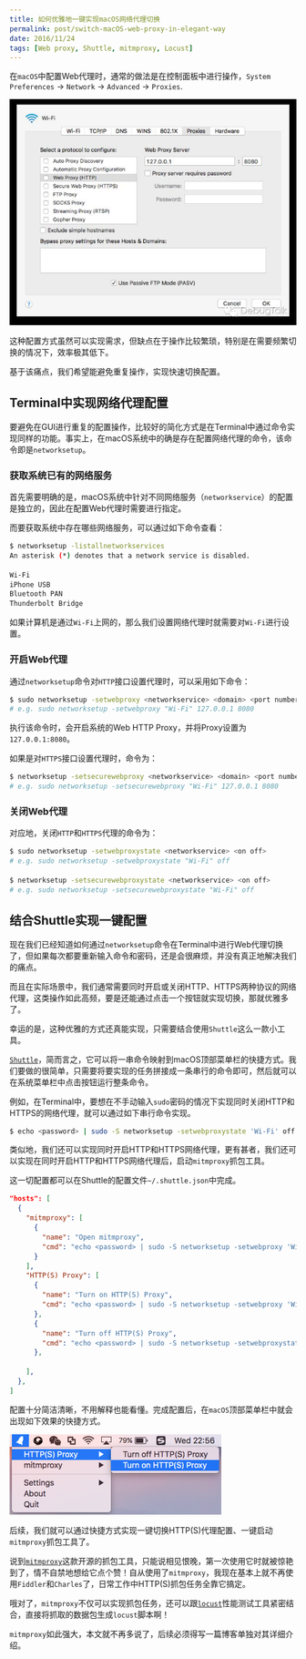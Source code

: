 ```yaml
---
title: 如何优雅地一键实现macOS网络代理切换
permalink: post/switch-macOS-web-proxy-in-elegant-way
date: 2016/11/24
tags: [Web proxy, Shuttle, mitmproxy, Locust]
---
```


在`macOS`中配置Web代理时，通常的做法是在控制面板中进行操作，`System Preferences` -> `Network` -> `Advanced` -> `Proxies`.

![macOS-Web-Proxy-Setting](/images/macOS-Web-Proxy-Setting.jpg)

这种配置方式虽然可以实现需求，但缺点在于操作比较繁琐，特别是在需要频繁切换的情况下，效率极其低下。

基于该痛点，我们希望能避免重复操作，实现快速切换配置。

## Terminal中实现网络代理配置

要避免在GUI进行重复的配置操作，比较好的简化方式是在Terminal中通过命令实现同样的功能。事实上，在macOS系统中的确是存在配置网络代理的命令，该命令即是`networksetup`。

### 获取系统已有的网络服务

首先需要明确的是，macOS系统中针对不同网络服务（`networkservice`）的配置是独立的，因此在配置Web代理时需要进行指定。

而要获取系统中存在哪些网络服务，可以通过如下命令查看：

```bash
$ networksetup -listallnetworkservices
An asterisk (*) denotes that a network service is disabled.

Wi-Fi
iPhone USB
Bluetooth PAN
Thunderbolt Bridge
```

如果计算机是通过`Wi-Fi`上网的，那么我们设置网络代理时就需要对`Wi-Fi`进行设置。

### 开启Web代理

通过`networksetup`命令对`HTTP`接口设置代理时，可以采用如下命令：

```bash
$ sudo networksetup -setwebproxy <networkservice> <domain> <port number> <authenticated> <username> <password>
# e.g. sudo networksetup -setwebproxy "Wi-Fi" 127.0.0.1 8080
```

执行该命令时，会开启系统的Web HTTP Proxy，并将Proxy设置为`127.0.0.1:8080`。

如果是对`HTTPS`接口设置代理时，命令为：

```bash
$ networksetup -setsecurewebproxy <networkservice> <domain> <port number> <authenticated> <username> <password>
# e.g. sudo networksetup -setsecurewebproxy "Wi-Fi" 127.0.0.1 8080
```

### 关闭Web代理

对应地，关闭`HTTP`和`HTTPS`代理的命令为：

```bash
$ sudo networksetup -setwebproxystate <networkservice> <on off>
# e.g. sudo networksetup -setwebproxystate "Wi-Fi" off

$ networksetup -setsecurewebproxystate <networkservice> <on off>
# e.g. sudo networksetup -setsecurewebproxystate "Wi-Fi" off
```

## 结合Shuttle实现一键配置

现在我们已经知道如何通过`networksetup`命令在Terminal中进行Web代理切换了，但如果每次都要重新输入命令和密码，还是会很麻烦，并没有真正地解决我们的痛点。

而且在实际场景中，我们通常需要同时开启或关闭HTTP、HTTPS两种协议的网络代理，这类操作如此高频，要是还能通过点击一个按钮就实现切换，那就优雅多了。

幸运的是，这种优雅的方式还真能实现，只需要结合使用`Shuttle`这么一款小工具。

[`Shuttle`](http://fitztrev.github.io/shuttle/)，简而言之，它可以将一串命令映射到macOS顶部菜单栏的快捷方式。我们要做的很简单，只需要将要实现的任务拼接成一条串行的命令即可，然后就可以在系统菜单栏中点击按钮运行整条命令。

例如，在Terminal中，要想在不手动输入`sudo`密码的情况下实现同时关闭HTTP和HTTPS的网络代理，就可以通过如下串行命令实现。

```bash
$ echo <password> | sudo -S networksetup -setwebproxystate 'Wi-Fi' off && sudo networksetup -setsecurewebproxystate 'Wi-Fi' off
```

类似地，我们还可以实现同时开启HTTP和HTTPS网络代理，更有甚者，我们还可以实现在同时开启HTTP和HTTPS网络代理后，启动`mitmproxy`抓包工具。

这一切配置都可以在Shuttle的配置文件`~/.shuttle.json`中完成。

```json
"hosts": [
  {
    "mitmproxy": [
      {
        "name": "Open mitmproxy",
        "cmd": "echo <password> | sudo -S networksetup -setwebproxy 'Wi-Fi' 127.0.0.1 8080 && sudo networksetup -setsecurewebproxy 'Wi-Fi' 127.0.0.1 8080 && workon mitmproxy && mitmproxy -p 8080"
      }
    ],
    "HTTP(S) Proxy": [
      {
        "name": "Turn on HTTP(S) Proxy",
        "cmd": "echo <password> | sudo -S networksetup -setwebproxy 'Wi-Fi' 127.0.0.1 8080 && sudo networksetup -setsecurewebproxy 'Wi-Fi' 127.0.0.1 8080"
      },
      {
        "name": "Turn off HTTP(S) Proxy",
        "cmd": "echo <password> | sudo -S networksetup -setwebproxystate 'Wi-Fi' off && sudo networksetup -setsecurewebproxystate 'Wi-Fi' off"
      },

    ],
  },
]
```

配置十分简洁清晰，不用解释也能看懂。完成配置后，在`macOS`顶部菜单栏中就会出现如下效果的快捷方式。

![macOS-Web-Proxy-Setting](/images/shuttle-preview.png)

后续，我们就可以通过快捷方式实现一键切换HTTP(S)代理配置、一键启动`mitmproxy`抓包工具了。

说到[`mitmproxy`](https://github.com/mitmproxy/mitmproxy)这款开源的抓包工具，只能说相见恨晚，第一次使用它时就被惊艳到了，情不自禁地想给它点个赞！自从使用了`mitmproxy`，我现在基本上就不再使用`Fiddler`和`Charles`了，日常工作中HTTP(S)抓包任务全靠它搞定。

哦对了，`mitmproxy`不仅可以实现抓包任务，还可以跟[`locust`](https://github.com/locustio/locust)性能测试工具紧密结合，直接将抓取的数据包生成`locust`脚本啊！

`mitmproxy`如此强大，本文就不再多说了，后续必须得写一篇博客单独对其详细介绍。
